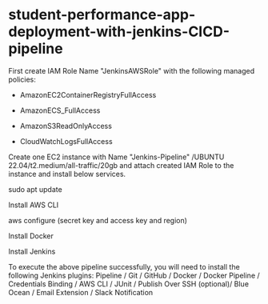 # student-performance-app-deployment-with-jenkins-CICD-pipeline

First create IAM Role Name "JenkinsAWSRole" with the following managed policies:

* AmazonEC2ContainerRegistryFullAccess
  
* AmazonECS_FullAccess
  
* AmazonS3ReadOnlyAccess
  
* CloudWatchLogsFullAccess

Create one EC2 instance with Name "Jenkins-Pipeline" /UBUNTU 22.04/t2.medium/all-traffic/20gb and attach created IAM Role to the instance and install below services.

sudo apt update

Install AWS CLI    

aws configure     (secret key and access key and region)

Install Docker

Install Jenkins

To execute the above pipeline successfully, you will need to install the following Jenkins plugins: Pipeline / Git / GitHub / Docker / Docker Pipeline / Credentials Binding / AWS CLI / JUnit / Publish Over SSH (optional)/ Blue Ocean / Email Extension / Slack Notification


  
